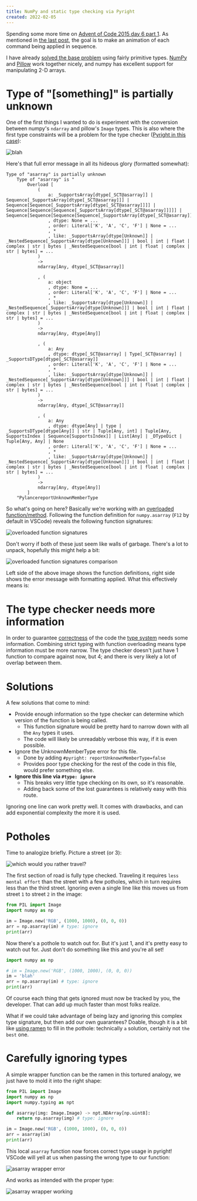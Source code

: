 ```yaml
---
title: NumPy and static type checking via Pyright
created: 2022-02-05
---
```


Spending some more time on [Advent of Code 2015 day 6 part 1](https://adventofcode.com/2015/day/6). As mentioned in [the last post](2022-02-03_python-pillow-vscode-workflow.md), the goal is to make an animation of each command being applied in sequence.

I have already [solved the base problem](https://github.com/trite/advent-of-code/tree/39bebc72c0c2c57135183cc09da4b72aca3e52f8/2015/Day06/haskell) using fairly primitive types. [NumPy](https://numpy.org/) and [Pillow](https://pillow.readthedocs.io/en/stable/) work together nicely, and numpy has excellent support for manipulating 2-D arrays.

# Type of "[something]" is partially unknown
One of the first things I wanted to do is experiment with the conversion between numpy's `ndarray` and pillow's `Image` types. This is also where the first type constraints will be a problem for the type checker ([Pyright in this case](https://github.com/microsoft/pyright)):

![blah](img/numpy-type-checking-partially-unknown.png)

Here's that full error message in all its hideous glory (formatted somewhat):
```
Type of "asarray" is partially unknown
    Type of "asarray" is "
        Overload [
            (
                a: _SupportsArray[dtype[_SCT@asarray]] | Sequence[_SupportsArray[dtype[_SCT@asarray]]] | Sequence[Sequence[_SupportsArray[dtype[_SCT@asarray]]]] | Sequence[Sequence[Sequence[_SupportsArray[dtype[_SCT@asarray]]]]] | Sequence[Sequence[Sequence[Sequence[_SupportsArray[dtype[_SCT@asarray]]]]]]
                , dtype: None = ...
                , order: Literal['K', 'A', 'C', 'F'] | None = ...
                , *
                , like: _SupportsArray[dtype[Unknown]] | _NestedSequence[_SupportsArray[dtype[Unknown]]] | bool | int | float | complex | str | bytes | _NestedSequence[bool | int | float | complex | str | bytes] = ...
            )
            -> 
            ndarray[Any, dtype[_SCT@asarray]]

            , (
                a: object
                , dtype: None = ...
                , order: Literal['K', 'A', 'C', 'F'] | None = ...
                , *
                , like: _SupportsArray[dtype[Unknown]] | _NestedSequence[_SupportsArray[dtype[Unknown]]] | bool | int | float | complex | str | bytes | _NestedSequence[bool | int | float | complex | str | bytes] = ...
            )
            ->
            ndarray[Any, dtype[Any]]

            , (
                a: Any
                , dtype: dtype[_SCT@asarray] | Type[_SCT@asarray] | _SupportsDType[dtype[_SCT@asarray]]
                , order: Literal['K', 'A', 'C', 'F'] | None = ...
                , *
                , like: _SupportsArray[dtype[Unknown]] | _NestedSequence[_SupportsArray[dtype[Unknown]]] | bool | int | float | complex | str | bytes | _NestedSequence[bool | int | float | complex | str | bytes] = ...
            )
            ->
            ndarray[Any, dtype[_SCT@asarray]]

            , (
                a: Any
                , dtype: dtype[Any] | type | _SupportsDType[dtype[Any]] | str | Tuple[Any, int] | Tuple[Any, SupportsIndex | Sequence[SupportsIndex]] | List[Any] | _DTypeDict | Tuple[Any, Any] | None
                , order: Literal['K', 'A', 'C', 'F'] | None = ...
                , *
                , like: _SupportsArray[dtype[Unknown]] | _NestedSequence[_SupportsArray[dtype[Unknown]]] | bool | int | float | complex | str | bytes | _NestedSequence[bool | int | float | complex | str | bytes] = ...
            )
            ->
            ndarray[Any, dtype[Any]]
        ]
    "PylancereportUnknownMemberType
```

So what's going on here? Basically we're working with an [overloaded function/method](https://en.wikipedia.org/wiki/Function_overloading). Following the function definition for `numpy.asarray` (`F12` by default in VSCode) reveals the following function signatures:

![overloaded function signatures](img/numpy-type-checking-asarray-overloaded.png)

Don't worry if both of these just seem like walls of garbage. There's a lot to unpack, hopefully this might help a bit:

![overloaded function signatures comparison](img/numpy-type-checking-asarray-overloaded-comparison.png)

Left side of the above image shows the function definitions, right side shows the error message with formatting applied. What this effectively means is:

# The type checker needs more information
In order to guarantee [correctness](https://en.wikipedia.org/wiki/Correctness_(computer_science)) of the code the [type system](https://en.wikipedia.org/wiki/Type_system) needs some information. Combining strict typing with function overloading means type information must be more narrow. The type checker doesn't just have 1 function to compare against now, but 4; and there is very likely a lot of overlap between them.

# Solutions

A few solutions that come to mind:
 * Provide enough information so the type checker can determine which version of the function is being called.
   - This function signature would be pretty hard to narrow down with all the `Any` types it uses.
   - The code will likely be unreadably verbose this way, if it is even possible.
 * Ignore the UnknownMemberType error for this file.
   - Done by adding `#pyright: reportUnknownMemberType=false`
   - Provides poor type checking for the rest of the code in this file, would prefer something else.
 * **Ignore this line via `#type: ignore`**
   - This breaks very little type checking on its own, so it's reasonable.
   - Adding back some of the lost guarantees is relatively easy with this route.

Ignoring one line can work pretty well. It comes with drawbacks, and can add exponential complexity the more it is used.

# Potholes 
Time to analogize briefly. Picture a street (or 3):

![which would you rather travel?](img/numpy-type-checking-road-analogy.png)

The first section of road is fully type checked. Traveling it requires `less mental effort` than the street with a few potholes, which in turn requires less than the third street. Ignoring even a single line like this moves us from street `1` to street `2` in the image:

```python
from PIL import Image
import numpy as np

im = Image.new('RGB', (1000, 1000), (0, 0, 0))
arr = np.asarray(im) # type: ignore
print(arr)
```

Now there's a pothole to watch out for. But it's just 1, and it's pretty easy to watch out for. Just don't do something like this and you're all set!

```python
import numpy as np

# im = Image.new('RGB', (1000, 1000), (0, 0, 0))
im = 'blah'
arr = np.asarray(im) # type: ignore
print(arr)
```

Of course each thing that gets ignored must now be tracked by you, the developer. That can add up much faster than most folks realize.

What if we could take advantage of being lazy and ignoring this complex type signature, but then add our own guarantees? Doable, though it is a bit like [using ramen](https://knowyourmeme.com/memes/fixing-things-with-ramen) to fill in the pothole: technically `a` solution, certainly not `the best` one.

# Carefully ignoring types
A simple wrapper function can be the ramen in this tortured analogy, we just have to mold it into the right shape:

```python
from PIL import Image
import numpy as np
import numpy.typing as npt

def asarray(img: Image.Image) -> npt.NDArray[np.uint8]:
    return np.asarray(img) # type: ignore

im = Image.new('RGB', (1000, 1000), (0, 0, 0))
arr = asarray(im)
print(arr)
```

This local `asarray` function now forces correct type usage in pyright! VSCode will yell at us when passing the wrong type to our function:

![asarray wrapper error](img/numpy-type-checking-wrapping-asarray-error.png)

And works as intended with the proper type:

![asarray wrapper working](img/numpy-type-checking-wrapping-asarray.png)